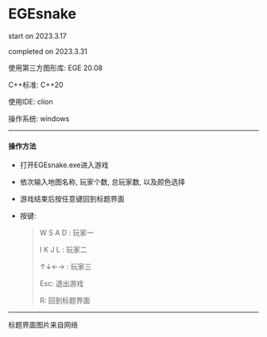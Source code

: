 # EGEsnake

start on 2023.3.17

completed on 2023.3.31

使用第三方图形库: EGE 20.08

C++标准: C++20

使用IDE: clion

操作系统: windows

---

#### 操作方法

+ 打开EGEsnake.exe进入游戏

+ 依次输入地图名称, 玩家个数, 总玩家数, 以及颜色选择

+ 游戏结束后按任意键回到标题界面

+ 按键:

  >W S A D :  玩家一
  >
  >I K J L :     玩家二
  >
  >↑↓←→ :    玩家三
  >
  >Esc:           退出游戏
  >
  >R:               回到标题界面

---

标题界面图片来自网络